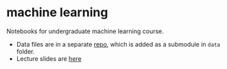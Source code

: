 # machine learning
Notebooks for undergraduate machine learning course.
* Data files are in a separate [repo](https://github.com/ssuai/machine_learning_data), which is added as a submodule in `data` folder.
* Lecture slides are [here](http://nc.ssu.ac.kr/ml/)
